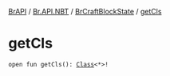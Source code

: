 [BrAPI](../../index.md) / [Br.API.NBT](../index.md) / [BrCraftBlockState](index.md) / [getCls](./get-cls.md)

# getCls

`open fun getCls(): `[`Class`](https://docs.oracle.com/javase/8/docs/api/java/lang/Class.html)`<*>!`